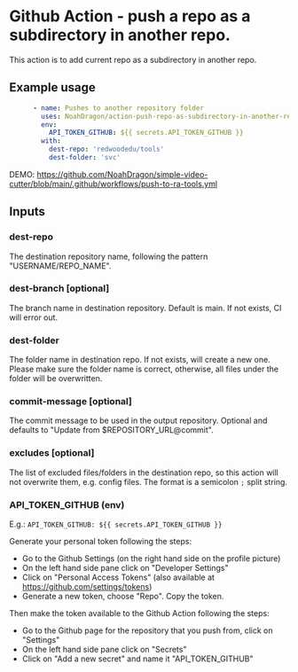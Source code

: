 # Github Action - push a repo as a subdirectory in another repo.

This action is to add current repo as a subdirectory in another repo. 

## Example usage
```yaml
      - name: Pushes to another repository folder
        uses: NoahDragon/action-push-repo-as-subdirectory-in-another-repo@main
        env:
          API_TOKEN_GITHUB: ${{ secrets.API_TOKEN_GITHUB }}
        with:
          dest-repo: 'redwoodedu/tools'
          dest-folder: 'svc'
```

DEMO: https://github.com/NoahDragon/simple-video-cutter/blob/main/.github/workflows/push-to-ra-tools.yml

## Inputs

### dest-repo
The destination repository name, following the pattern "USERNAME/REPO_NAME".

### dest-branch [optional]
The branch name in destination repository. Default is main. If not exists, CI will error out.

### dest-folder
The folder name in destination repo. If not exists, will create a new one. Please make sure the folder name is correct, otherwise, all files under the folder will be overwritten.

### commit-message [optional]
The commit message to be used in the output repository. Optional and defaults to "Update from $REPOSITORY_URL@commit".

### excludes [optional]
The list of excluded files/folders in the destination repo, so this action will not overwrite them, e.g. config files. The format is a semicolon `;` split string.

### API_TOKEN_GITHUB (env)
E.g.:
  `API_TOKEN_GITHUB: ${{ secrets.API_TOKEN_GITHUB }}`

Generate your personal token following the steps:
* Go to the Github Settings (on the right hand side on the profile picture)
* On the left hand side pane click on "Developer Settings"
* Click on "Personal Access Tokens" (also available at https://github.com/settings/tokens)
* Generate a new token, choose "Repo". Copy the token.

Then make the token available to the Github Action following the steps:
* Go to the Github page for the repository that you push from, click on "Settings"
* On the left hand side pane click on "Secrets"
* Click on "Add a new secret" and name it "API_TOKEN_GITHUB"
